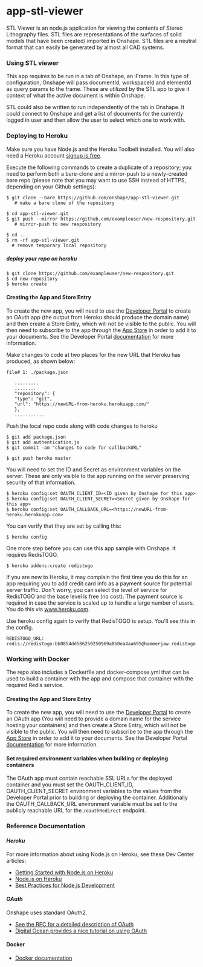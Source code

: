 # **app-stl-viewer**
STL Viewer is an node.js application for viewing the contents of Stereo Lithography files. STL files are representations of the surfaces of solid models that have been created/ imported in Onshape. STL files are a neutral format that can easily be generated by almost all CAD systems.

### **Using STL viewer**
This app requires to be run in a tab of Onshape, an iFrame. In this type of configuration, Onshape will pass documentId, workspaceId and elementId as query params to the frame. These are utilized by the STL app to give it context of what the active document is within Onshape.

STL could also be written to run independently of the tab in Onshape. It could connect to Onshape and get a list of documents for the currently logged in user and then allow the user to select which one to work with.

### **Deploying to Heroku**
Make sure you have Node.js and the Heroku Toolbelt installed. You will also need a Heroku account [signup is free](https://www.heroku.com/).

Execute the following commands to create a duplicate of a repository; you need to perform both a bare-clone and a mirror-push to a newly-created bare repo (please note that you may want to use SSH instead of HTTPS, depending on your Github settings):

    $ git clone --bare https://github.com/onshape/app-stl-viewer.git
       # make a bare clone of the repository

    $ cd app-stl-viewer.git
    $ git push --mirror https://github.com/exampleuser/new-respository.git
       # mirror-push to new respository

    $ cd ..
    $ rm -rf app-stl-viewer.git
      # remove temporary local repository

##### deploy your repo on heroku

    $ git clone https://github.com/exampleuser/new-respository.git
    $ cd new-repository
    $ heroku create

#### **Creating the App and Store Entry**

To create the new app, you will need to use the [Developer Portal](https://dev-portal.onshape.com) to create an OAuth app (the output from Heroku should produce the domain name) and then create a Store Entry, which will not be visible to the public.  You will then need to subscribe to the app through the [App Store](https://appstore.onshape.com) in order to add it to your documents.  See the Developer Portal [documentation](https://dev-portal.onshape.com/help) for more information.

Make changes to code at two places for the new URL that Heroku has produced, as shown below:

    file# 1: ./package.json

       .........
       ........
       "repository": {
       "type": "git",
       "url": "https://newURL-from-heroku.herokuapp.com/"
       },
       ...........

Push the local repo code along with code changes to heroku

    $ git add package.json
    $ git add authentication.js
    $ git commit -am "changes to code for callbackURL"

    $ git push heroku master

You will need to set the ID and Secret as environment variables on the server. These are only visible to the app running on the server preserving security of that information.

    $ heroku config:set OAUTH_CLIENT_ID=<ID given by Onshape for this app>
    $ heroku config:set OAUTH_CLIENT_SECRET=<Secret given by Onshape for this app>
    $ heroku config:set OAUTH_CALLBACK_URL=<https://newURL-from-heroku.herokuapp.com>

You can verify that they are set by calling this:

    $ heroku config

One more step before you can use this app sample with Onshape. It requires RedisTOGO.

    $ heroku addons:create redistogo

If you are new to Heroku, it may complain the first time you do this for an app requiring you to add credit card info as a payment source for potential server traffic. Don't worry, you can select the level of service for RedisTOGO and the base level is free (no cost). The payment source is required in case the service is scaled up to handle a large number of users. You do this via www.heroku.com.

Use heroku config again to verify that RedisTOGO is setup. You'll see this in the config.

    REDISTOGO_URL:        redis://redistogo:bb0854dd586250250969a8b0ea4aa695@hammerjaw.redistogo.com:11093/



### **Working with Docker**

The repo also includes a Dockerfile and docker-compose.yml that can be used to build a container with the app and compose that container with
the required Redis service.

#### **Creating the App and Store Entry**

To create the new app, you will need to use the [Developer Portal](https://dev-portal.onshape.com) to create an OAuth app (You will need to provide a domain name for the service hosting your containers) and then create a Store Entry, which will not be visible to the public.  You will then need to subscribe to the app through the [App Store](https://appstore.onshape.com) in order to add it to your documents.  See the Developer Portal [documentation](https://dev-portal.onshape.com/help) for more information.

#### **Set required environment variables when building or deploying containers**
The OAuth app must contain reachable SSL URLs for the deployed container and you must set the OAUTH_CLIENT_ID, OAUTH_CLIENT_SECRET environment
variables to the values from the Developer Portal prior to building or deploying the container. Additionally the OAUTH_CALLBACK_URL environment
variable must be set to the publicly reachable URL for the `/oauthRedirect` endpoint.

### **Reference Documentation**
#### ***Heroku***
For more information about using Node.js on Heroku, see these Dev Center articles:

 -  [Getting Started with Node.js on Heroku](https://devcenter.heroku.com/articles/getting-started-with-nodejs)
 -  [Node.js on Heroku](https://devcenter.heroku.com/categories/nodejs)
 -  [Best Practices for Node.js Development](https://devcenter.heroku.com/articles/node-best-practices)

#### ***OAuth***
Onshape uses standard OAuth2.
 - [See the RFC for a detailed description of OAuth](https://tools.ietf.org/html/rfc6749)
 - [Digital Ocean provides a nice tutorial on using OAuth](https://www.digitalocean.com/community/tutorials/an-introduction-to-oauth-2)

#### **Docker**
 - [Docker documentation](https://docs.docker.com)
